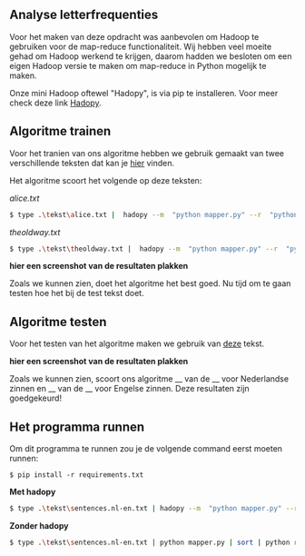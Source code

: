 ## Analyse letterfrequenties

Voor het maken van deze opdracht was aanbevolen om Hadoop te gebruiken voor de map-reduce functionaliteit. Wij hebben veel moeite gehad om Hadoop werkend te krijgen, daarom hadden we besloten om een eigen Hadoop versie te maken om map-reduce in Python mogelijk te maken. 

Onze mini Hadoop oftewel "Hadopy", is via pip te installeren. Voor meer check deze link [Hadopy](https://github.com/MariaDukmak/Hadopy). 


## Algoritme trainen 
Voor het tranien van ons algoritme hebben we gebruik gemaakt van twee verschillende teksten dat kan je [hier](https://github.com/MariaDukmak/DIP/tree/main/letterfrequenties/tekst) vinden. 

Het algoritme scoort het volgende op deze teksten:

*alice.txt*
```bash 
$ type .\tekst\alice.txt |  hadopy --m  "python mapper.py" --r  "python reducer.py" |  python matrix_saver.py nederlands.txt

```

*theoldway.txt*
```bash 
$ type .\tekst\theoldway.txt |  hadopy --m  "python mapper.py" --r  "python reducer.py" |  python matrix_saver.py engels.txt

```
__hier een screenshot van de resultaten plakken__


Zoals we kunnen zien, doet het algoritme het best goed. Nu tijd om te gaan testen hoe het bij de test tekst doet. 



## Algoritme testen 
Voor het testen van het algoritme maken we gebruik van [deze](https://github.com/MariaDukmak/DIP/blob/main/letterfrequenties/tekst/sentences.nl-en.txt) tekst. 




__hier een screenshot van de resultaten plakken__


Zoals we kunnen zien, scoort ons algoritme __ van de __ voor Nederlandse zinnen en __ van de __ voor Engelse zinnen. 
Deze resultaten zijn goedgekeurd! 

## Het programma runnen

Om dit programma te runnen zou je de volgende command eerst moeten runnen:

```$ pip install -r requirements.txt```

__Met hadopy__

```bash 
$ type .\tekst\sentences.nl-en.txt | hadopy --m  "python mapper.py" --r  "python reducer.py" |  python classifier.py
```

__Zonder hadopy__

```bash 
$ type .\tekst\sentences.nl-en.txt | python mapper.py | sort | python reducer.py |  python classifier.py
```
